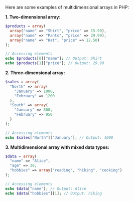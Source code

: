 Here are some examples of multidimensional arrays in PHP:

**1. Two-dimensional array:**

```php
$products = array(
  array("name" => "Shirt", "price" => 15.99),
  array("name" => "Pants", "price" => 29.99),
  array("name" => "Hat", "price" => 12.50)
);

// Accessing elements
echo $products[0]["name"]; // Output: Shirt
echo $products[1]["price"]; // Output: 29.99
```

**2. Three-dimensional array:**

```php
$sales = array(
  "North" => array(
    "January" => 1000,
    "February" => 1200
  ),
  "South" => array(
    "January" => 800,
    "February" => 950
  )
);

// Accessing elements
echo $sales["North"]["January"]; // Output: 1000
```

**3. Multidimensional array with mixed data types:**

```php
$data = array(
  "name" => "Alice",
  "age" => 30,
  "hobbies" => array("reading", "hiking", "cooking")
);

// Accessing elements
echo $data["name"]; // Output: Alice
echo $data["hobbies"][1]; // Output: hiking
```
